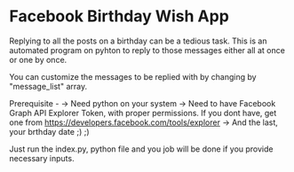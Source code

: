# Facebook Birthday Wish App

Replying to all the posts on a birthday can be a tedious task.
This is an automated program on pyhton to reply to those messages either all at once or one by once.

You can customize the messages to be replied with by changing by "message_list" array.

Prerequisite -
    -> Need python on your system
    -> Need to have Facebook Graph API Explorer Token, with proper permissions.
        If you dont have, get one from https://developers.facebook.com/tools/explorer
    -> And the last, your brthday date ;) ;)

Just run the index.py, python file and you job will be done if you provide necessary inputs.

